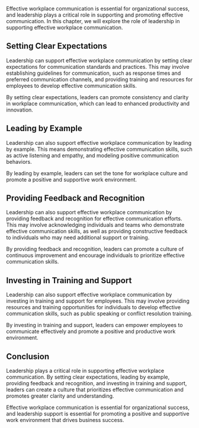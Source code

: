 
Effective workplace communication is essential for organizational success, and leadership plays a critical role in supporting and promoting effective communication. In this chapter, we will explore the role of leadership in supporting effective workplace communication.

Setting Clear Expectations
--------------------------

Leadership can support effective workplace communication by setting clear expectations for communication standards and practices. This may involve establishing guidelines for communication, such as response times and preferred communication channels, and providing training and resources for employees to develop effective communication skills.

By setting clear expectations, leaders can promote consistency and clarity in workplace communication, which can lead to enhanced productivity and innovation.

Leading by Example
------------------

Leadership can also support effective workplace communication by leading by example. This means demonstrating effective communication skills, such as active listening and empathy, and modeling positive communication behaviors.

By leading by example, leaders can set the tone for workplace culture and promote a positive and supportive work environment.

Providing Feedback and Recognition
----------------------------------

Leadership can also support effective workplace communication by providing feedback and recognition for effective communication efforts. This may involve acknowledging individuals and teams who demonstrate effective communication skills, as well as providing constructive feedback to individuals who may need additional support or training.

By providing feedback and recognition, leaders can promote a culture of continuous improvement and encourage individuals to prioritize effective communication skills.

Investing in Training and Support
---------------------------------

Leadership can also support effective workplace communication by investing in training and support for employees. This may involve providing resources and training opportunities for individuals to develop effective communication skills, such as public speaking or conflict resolution training.

By investing in training and support, leaders can empower employees to communicate effectively and promote a positive and productive work environment.

Conclusion
----------

Leadership plays a critical role in supporting effective workplace communication. By setting clear expectations, leading by example, providing feedback and recognition, and investing in training and support, leaders can create a culture that prioritizes effective communication and promotes greater clarity and understanding.

Effective workplace communication is essential for organizational success, and leadership support is essential for promoting a positive and supportive work environment that drives business success.
